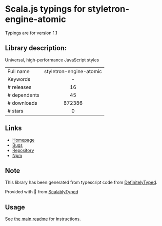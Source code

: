 
# Scala.js typings for styletron-engine-atomic

Typings are for version 1.1

## Library description:
Universal, high-performance JavaScript styles

|                    |                 |
| ------------------ | :-------------: |
| Full name          | styletron-engine-atomic |
| Keywords           | - |
| # releases         | 16 |
| # dependents       | 45 |
| # downloads        | 872386 |
| # stars            | 0 |

## Links
- [Homepage](https://github.com/styletron/styletron#readme)
- [Bugs](https://github.com/styletron/styletron/issues)
- [Repository](https://github.com/styletron/styletron)
- [Npm](https://www.npmjs.com/package/styletron-engine-atomic)
    


## Note
This library has been generated from typescript code from [DefinitelyTyped](https://definitelytyped.org).

Provided with :purple_heart: from [ScalablyTyped](https://github.com/oyvindberg/ScalablyTyped)

## Usage
See [the main readme](../../readme.md) for instructions.



